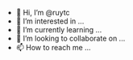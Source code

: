- 👋 Hi, I’m @ruytc
- 👀 I’m interested in ...
- 🌱 I’m currently learning ...
- 💞️ I’m looking to collaborate on ...
- 📫 How to reach me ...

<!---
ruytc/ruytc is a ✨ special ✨ repository because its `README.md` (this file) appears on your GitHub profile.
You can click the Preview link to take a look at your changes.
--->
